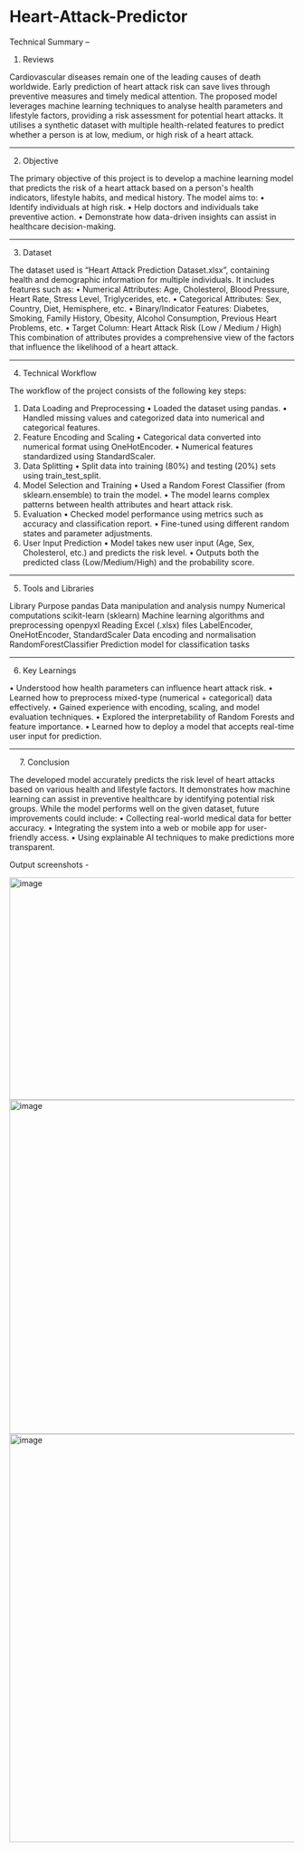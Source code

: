 # Heart-Attack-Predictor

Technical Summary – 
1. Reviews

Cardiovascular diseases remain one of the leading causes of death worldwide. Early prediction of heart attack risk can save lives through preventive measures and timely medical attention. The proposed model leverages machine learning techniques to analyse health parameters and lifestyle factors, providing a risk assessment for potential heart attacks. It utilises a synthetic dataset with multiple health-related features to predict whether a person is at low, medium, or high risk of a heart attack.
________________________________________
2. Objective

The primary objective of this project is to develop a machine learning model that predicts the risk of a heart attack based on a person's health indicators, lifestyle habits, and medical history.
The model aims to:
•	Identify individuals at high risk.
•	Help doctors and individuals take preventive action.
•	Demonstrate how data-driven insights can assist in healthcare decision-making.
________________________________________
3. Dataset

The dataset used is “Heart Attack Prediction Dataset.xlsx”, containing health and demographic information for multiple individuals.
It includes features such as:
•	Numerical Attributes: Age, Cholesterol, Blood Pressure, Heart Rate, Stress Level, Triglycerides, etc.
•	Categorical Attributes: Sex, Country, Diet, Hemisphere, etc.
•	Binary/Indicator Features: Diabetes, Smoking, Family History, Obesity, Alcohol Consumption, Previous Heart Problems, etc.
•	Target Column: Heart Attack Risk (Low / Medium / High)
This combination of attributes provides a comprehensive view of the factors that influence the likelihood of a heart attack.
________________________________________
4. Technical Workflow

The workflow of the project consists of the following key steps:
1.	Data Loading and Preprocessing
•	Loaded the dataset using pandas.
•	Handled missing values and categorized data into numerical and categorical features.
2.	Feature Encoding and Scaling
•	Categorical data converted into numerical format using OneHotEncoder.
•	Numerical features standardized using StandardScaler.
3.	Data Splitting
•	Split data into training (80%) and testing (20%) sets using train_test_split.
4.	Model Selection and Training
•	Used a Random Forest Classifier (from sklearn.ensemble) to train the model.
•	The model learns complex patterns between health attributes and heart attack risk.
5.	Evaluation
•	Checked model performance using metrics such as accuracy and classification report.
•	Fine-tuned using different random states and parameter adjustments.
6.	User Input Prediction
•	Model takes new user input (Age, Sex, Cholesterol, etc.) and predicts the risk level.
•	Outputs both the predicted class (Low/Medium/High) and the probability score.
________________________________________
5. Tools and Libraries

Library	Purpose
pandas	Data manipulation and analysis
numpy	Numerical computations
scikit-learn (sklearn)	Machine learning algorithms and preprocessing
openpyxl	Reading Excel (.xlsx) files
LabelEncoder, OneHotEncoder, StandardScaler	Data encoding and normalisation
RandomForestClassifier	Prediction model for classification tasks
________________________________________
6. Key Learnings

•	Understood how health parameters can influence heart attack risk.
•	Learned how to preprocess mixed-type (numerical + categorical) data effectively.
•	Gained experience with encoding, scaling, and model evaluation techniques.
•	Explored the interpretability of Random Forests and feature importance.
•	Learned how to deploy a model that accepts real-time user input for prediction.
________________________________________
 
7. Conclusion

The developed model accurately predicts the risk level of heart attacks based on various health and lifestyle factors.
It demonstrates how machine learning can assist in preventive healthcare by identifying potential risk groups.
While the model performs well on the given dataset, future improvements could include:
•	Collecting real-world medical data for better accuracy.
•	Integrating the system into a web or mobile app for user-friendly access.
•	Using explainable AI techniques to make predictions more transparent.

Output screenshots -

<img width="1056" height="393" alt="image" src="https://github.com/user-attachments/assets/428ee39d-3845-45d7-b5c7-d559252097b7" />
<img width="804" height="590" alt="image" src="https://github.com/user-attachments/assets/38dd2c0d-f414-4736-8060-3bb176cd9ede" />
<img width="639" height="721" alt="image" src="https://github.com/user-attachments/assets/dfe3cf45-3bdb-41ee-8efe-458f6b4754c0" />

